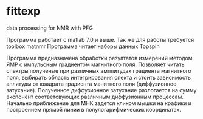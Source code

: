 # fittexp
data processing for NMR with PFG

Программа работает с matlab 7.0 и выше.
Так же для работы требуется toolbox matnmr
Программа читает наборы данных Topspin

Программа предназначена обработки резултатов измерений методом ЯМР с импульсным градиентом магнитного поля.
Позволяет читать спектры полученые при различных амплитудах градиента магнитного поля, выбирать область интегрирования
спекта и стоить зависимость аплитуды от квадрата градиента манитного поля (диффузионное затухание).
Полученное диффузионное затухание разлогается на сумму экспонент соответсвующих различным диффузионным процессам.
Начально приближение для МНК задется кликом мышки на крафики и построением прямой линии в полулогарифмических координатах.
